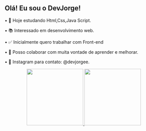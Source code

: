  ## Olá! Eu sou o DevJorge!

 • 🎯 Hoje estudando Html,Css,Java Script.

 • 📚 Interessado em desenvolvimento web.

 • ✅ Inicialmente quero trabalhar com Front-end 

 • 💪 Posso colaborar com muita vontade de aprender e melhorar.

 • 📸 Instagram para contato: @devjorgee.
<div align="center">
  <a href="https://github.com/rafaballerini">
  <img height="180em" src="https://github-readme-stats.vercel.app/api?username=DevJorge&show_icons=true&theme=dark&include_all_commits=true&count_private=true"/>
  <img height="180em" src="https://github-readme-stats.vercel.app/api/top-langs/?username=DevJorge&layout=compact&langs_count=7&theme=dark"/>
</div>

